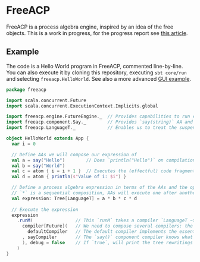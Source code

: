 # FreeACP
FreeACP is a process algebra engine, inspired by an idea of the free objects. This is a work in progress, for the progress report see [this article](http://akmetiuk.com/blog/2017/01/11/rewriting-process-algebra-part-1-introduction-to-process-algebra.html).

## Example
The code is a Hello World program in FreeACP, commented line-by-line. You can also execute it by cloning this repository, executing `sbt core/run` and selecting `freeacp.HelloWorld`. See also a more advanced [GUI example](https://github.com/anatoliykmetyuk/free-acp/blob/master/lookupframe/src/main/scala/subscript/example/LookupFrame.scala).

```scala
package freeacp

import scala.concurrent.Future
import scala.concurrent.ExecutionContext.Implicits.global

import freeacp.engine.FutureEngine._  // Provides capabilities to run expressions under Future
import freeacp.component.Say._        // Provides `say(string)` AA and the default implementation of it that does `println(string)`
import freeacp.LanguageT._            // Enables us to treat the suspended values `S[_]` as free objects, decoupling definitions of AAs from their implementation

object HelloWorld extends App {
  var i = 0

  // Define AAs we will compose our expression of
  val a = say("Hello")        // Does `println("Hello")` on compilation by `LanguageT ~> Future`
  val b = say("World")
  val c = atom { i = i + 1 }  // Executes the (effectful) code fragment between the curly braces on compilation by `LanguageT ~> Future`
  val d = atom { println(s"Value of i: $i") }

  // Define a process algebra expression in terms of the AAs and the operators.
  // `*` is a sequential composition, AAs will execute one after another.
  val expression: Tree[LanguageT] = a * b * c * d
  
  // Execute the expression
  expression
    .runM(                // This `runM` takes a compiler `LanguageT ~> Future` which implements the AAs defined in terms of `LanguageT`.
      compiler[Future](   // We need to compose several compilers: the default one and the one which implements the `say()` component. `compiler()` function does that. 
        defaultCompiler   // The default compiler implements the essential operations expressed by `LangaugeT` reification: `map: (A => B) => (Future[A] => Future[B])` and `suspend: (() => A) => Future[A]`.
      , sayCompiler       // The `say()` component compiler knows what to do when `say()` AA is executed: `println` whatever string `say` contains.
      ), debug = false    // If `true`, will print the tree rewritings on each step of the execution.
    )
}
```
